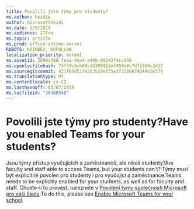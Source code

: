```yaml
---
title: Povolili jste týmy pro studenty?
ms.author: heidip
author: microsoftheidi
ms.date: 1/9/2019
ms.audience: ITPro
ms.topic: article
ms.prod: office-online-server
ROBOTS: NOINDEX, NOFOLLOW
localization_priority: Normal
ms.assetid: 3899a788-feaa-4ea4-a40b-09542f4cc148
ms.openlocfilehash: 73ff9c5cb09cd4209912ef459e8c7df2560c2d27
ms.sourcegitcommit: 431f60d51f4203b22e655a37358667d844e3e576
ms.translationtype: MT
ms.contentlocale: cs-CZ
ms.lasthandoff: 03/07/2019
ms.locfileid: "30468548"
---
```

# <a name="have-you-enabled-teams-for-your-students"></a><span data-ttu-id="60ee1-102">Povolili jste týmy pro studenty?</span><span class="sxs-lookup"><span data-stu-id="60ee1-102">Have you enabled Teams for your students?</span></span>


<span data-ttu-id="60ee1-103">Jsou týmy přístup vyučujících a zaměstnanců, ale nikoli studenty?</span><span class="sxs-lookup"><span data-stu-id="60ee1-103">Are faculty and staff able to access Teams, but your students can't?</span></span> <span data-ttu-id="60ee1-104">Týmy musí být explicitně povolen pro studenty i pro vyučující a zaměstnance.</span><span class="sxs-lookup"><span data-stu-id="60ee1-104">Teams needs to be explicitly enabled for your students, as well as for faculty and staff.</span></span> <span data-ttu-id="60ee1-105">Chcete-li to provést, naleznete v [Povolení týmy společnosti Microsoft pro vaši školu](https://docs.microsoft.com/education/get-started/enable-microsoft-teams).</span><span class="sxs-lookup"><span data-stu-id="60ee1-105">To do this, please see [Enable Microsoft Teams for your school](https://docs.microsoft.com/education/get-started/enable-microsoft-teams).</span></span>
  

